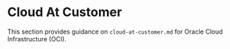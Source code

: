 # Cloud At Customer

This section provides guidance on `cloud-at-customer.md` for Oracle Cloud Infrastructure (OCI).